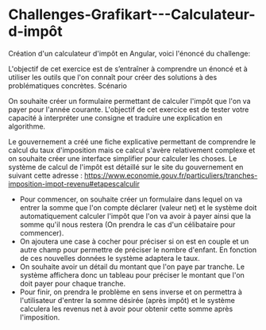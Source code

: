 # Challenges-Grafikart---Calculateur-d-impôt

Création d'un calculateur d'impôt en Angular, voici l'énoncé du challenge:

L'objectif de cet exercice est de s’entraîner à comprendre un énoncé et à utiliser les outils que l'on connaît pour créer des solutions à des problématiques concrètes.
Scénario

On souhaite créer un formulaire permettant de calculer l'impôt que l'on va payer pour l'année courante.
L'objectif de cet exercice est de tester votre capacité à interpréter une consigne et traduire une explication en algorithme.

Le gouvernement a créé une fiche explicative permettant de comprendre le calcul du taux d'imposition mais ce calcul s'avère relativement complexe et on souhaite créer une interface simplifier pour calculer les choses. Le système de calcul de l'impôt est détaillé sur le site du gouvernement en suivant cette adresse : https://www.economie.gouv.fr/particuliers/tranches-imposition-impot-revenu#etapescalculir

* Pour commencer, on souhaite créer un formulaire dans lequel on va entrer la somme que l'on compte déclarer (valeur net) et le système doit automatiquement calculer l'impôt que l'on va avoir à payer ainsi que la somme qu'il nous restera (On prendra le cas d'un célibataire pour commencer).
* On ajoutera une case à cocher pour préciser si on est en couple et un autre champ pour permettre de préciser le nombre d'enfant. En fonction de ces nouvelles données le système adaptera le taux.
* On souhaite avoir un détail du montant que l'on paye par tranche. Le système affichera donc un tableau pour préciser le montant que l'on doit payer pour chaque tranche.
* Pour finir, on prendra le problème en sens inverse et on permettra à l'utilisateur d'entrer la somme désirée (après impôt) et le système calculera les revenus net à avoir pour obtenir cette somme après l'imposition.
